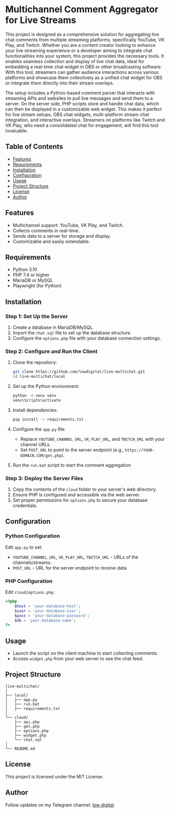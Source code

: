 
# Multichannel Comment Aggregator for Live Streams

This project is designed as a comprehensive solution for aggregating live chat comments from multiple streaming platforms, specifically YouTube, VK Play, and Twitch. Whether you are a content creator looking to enhance your live streaming experience or a developer aiming to integrate chat functionalities into your system, this project provides the necessary tools. It enables seamless collection and display of live chat data, ideal for embedding a real-time chat widget in OBS or other broadcasting software. With this tool, streamers can gather audience interactions across various platforms and showcase them collectively as a unified chat widget for OBS or integrate them directly into their stream overlays.

The setup includes a Python-based comment parser that interacts with streaming APIs and websites to pull live messages and send them to a server. On the server side, PHP scripts store and handle chat data, which can then be displayed in a customizable web widget. This makes it perfect for live stream setups, OBS chat widgets, multi-platform stream chat integration, and interactive overlays. Streamers on platforms like Twitch and VK Play, who need a consolidated chat for engagement, will find this tool invaluable.
## Table of Contents

- [Features](#features)
- [Requirements](#requirements)
- [Installation](#installation)
- [Configuration](#configuration)
- [Usage](#usage)
- [Project Structure](#project-structure)
- [License](#license)
- [Author](#author)

## Features

- Multichannel support: YouTube, VK Play, and Twitch.
- Collects comments in real-time.
- Sends data to a server for storage and display.
- Customizable and easily extendable.

## Requirements

- Python 3.10
- PHP 7.4 or higher
- MariaDB or MySQL
- Playwright (for Python)

## Installation

### Step 1: Set Up the Server

1. Create a database in MariaDB/MySQL.
2. Import the `chat.sql` file to set up the database structure.
3. Configure the `options.php` file with your database connection settings.

### Step 2: Configure and Run the Client

1. Clone the repository:

   ```bash
   git clone https://github.com/lowdigital/live-multichat.git
   cd live-multichat/local
   ```

2. Set up the Python environment:

   ```bash
   python -m venv venv
   venv\Scripts\activate
   ```

3. Install dependencies:

   ```bash
   pip install -r requirements.txt
   ```

4. Configure the `app.py` file:
   - Replace `YOUTUBE_CHANNEL_URL`, `VK_PLAY_URL`, and `TWITCH_URL` with your channel URLs.
   - Set `POST_URL` to point to the server endpoint (e.g., `https://YOUR-DOMAIN.COM/get.php`).

5. Run the `run.bat` script to start the comment aggregation

### Step 3: Deploy the Server Files

1. Copy the contents of the `cloud` folder to your server's web directory.
2. Ensure PHP is configured and accessible via the web server.
3. Set proper permissions for `options.php` to secure your database credentials.

## Configuration

### Python Configuration

Edit `app.py` to set:

- `YOUTUBE_CHANNEL_URL`, `VK_PLAY_URL`, `TWITCH_URL` - URLs of the channels/streams.
- `POST_URL` - URL for the server endpoint to receive data.

### PHP Configuration

Edit `cloud/options.php`:

```php
<?php
    $host = 'your-database-host';
    $user = 'your-database-user';
    $pass = 'your-database-password';
    $db = 'your-database-name';
?>
```

## Usage

- Launch the script on the client machine to start collecting comments.
- Access `widget.php` from your web server to see the chat feed.

## Project Structure

```
live-multichat/
│
├── local/
│   ├── app.py
│   ├── run.bat
│   ├── requirements.txt
│
└── cloud/
    ├── api.php
    ├── get.php
    ├── options.php
    ├── widget.php
    └── chat.sql
│
└── README.md
```

## License

This project is licensed under the MIT License.

## Author

Follow updates on my Telegram channel: [low digital](https://t.me/low_digital).
